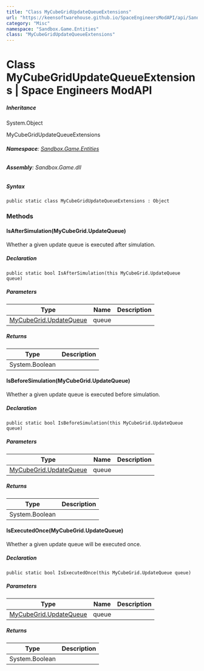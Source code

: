 ```yaml
---
title: "Class MyCubeGridUpdateQueueExtensions"
url: "https://keensoftwarehouse.github.io/SpaceEngineersModAPI/api/Sandbox.Game.Entities.MyCubeGridUpdateQueueExtensions.html"
category: "Misc"
namespace: "Sandbox.Game.Entities"
class: "MyCubeGridUpdateQueueExtensions"
---
```


# Class MyCubeGridUpdateQueueExtensions | Space Engineers ModAPI

##### Inheritance

System.Object

MyCubeGridUpdateQueueExtensions

###### **Namespace**: [Sandbox.Game.Entities](https://keensoftwarehouse.github.io/SpaceEngineersModAPI/api/Sandbox.Game.Entities.html)

###### **Assembly**: Sandbox.Game.dll

##### Syntax

```
public static class MyCubeGridUpdateQueueExtensions : Object
```

### Methods

#### IsAfterSimulation(MyCubeGrid.UpdateQueue)

Whether a given update queue is executed after simulation.

##### Declaration

```
public static bool IsAfterSimulation(this MyCubeGrid.UpdateQueue queue)
```

##### Parameters

| Type | Name | Description |
| --- | --- | --- |
| [MyCubeGrid.UpdateQueue](https://keensoftwarehouse.github.io/SpaceEngineersModAPI/api/Sandbox.Game.Entities.MyCubeGrid.UpdateQueue.html) | queue |     |

##### Returns

| Type | Description |
| --- | --- |
| System.Boolean |     |

#### IsBeforeSimulation(MyCubeGrid.UpdateQueue)

Whether a given update queue is executed before simulation.

##### Declaration

```
public static bool IsBeforeSimulation(this MyCubeGrid.UpdateQueue queue)
```

##### Parameters

| Type | Name | Description |
| --- | --- | --- |
| [MyCubeGrid.UpdateQueue](https://keensoftwarehouse.github.io/SpaceEngineersModAPI/api/Sandbox.Game.Entities.MyCubeGrid.UpdateQueue.html) | queue |     |

##### Returns

| Type | Description |
| --- | --- |
| System.Boolean |     |

#### IsExecutedOnce(MyCubeGrid.UpdateQueue)

Whether a given update queue will be executed once.

##### Declaration

```
public static bool IsExecutedOnce(this MyCubeGrid.UpdateQueue queue)
```

##### Parameters

| Type | Name | Description |
| --- | --- | --- |
| [MyCubeGrid.UpdateQueue](https://keensoftwarehouse.github.io/SpaceEngineersModAPI/api/Sandbox.Game.Entities.MyCubeGrid.UpdateQueue.html) | queue |     |

##### Returns

| Type | Description |
| --- | --- |
| System.Boolean |     |